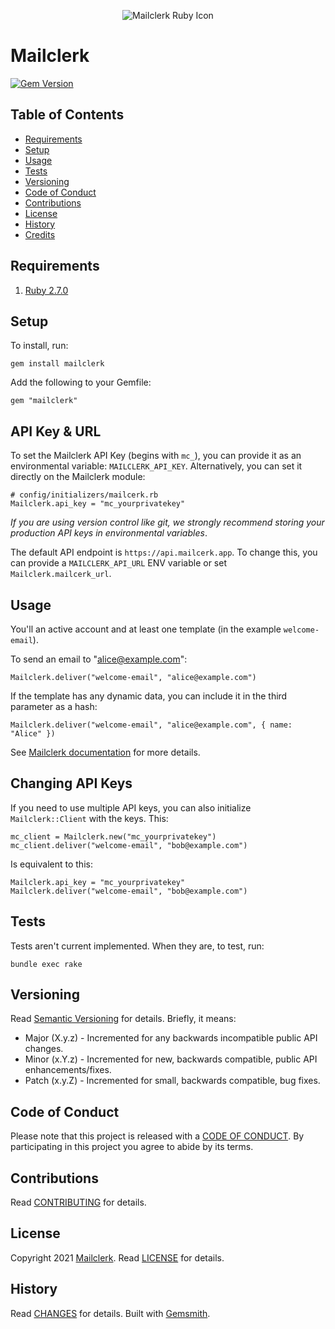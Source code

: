 <p align="center">
  <img src="Mailclerk-ruby.png" alt="Mailclerk Ruby Icon"/>
</p>

# Mailclerk

[![Gem Version](https://badge.fury.io/rb/Mailclerk-ruby.svg)](http://badge.fury.io/rb/Mailclerk-ruby)

<!-- Tocer[start]: Auto-generated, don't remove. -->

## Table of Contents

- [Requirements](#requirements)
- [Setup](#setup)
- [Usage](#usage)
- [Tests](#tests)
- [Versioning](#versioning)
- [Code of Conduct](#code-of-conduct)
- [Contributions](#contributions)
- [License](#license)
- [History](#history)
- [Credits](#credits)

<!-- Tocer[finish]: Auto-generated, don't remove. -->

## Requirements

1. [Ruby 2.7.0](https://www.ruby-lang.org)

## Setup

To install, run:

```
gem install mailclerk
```

Add the following to your Gemfile:
```
gem "mailclerk"
```

## API Key & URL

To set the Mailclerk API Key (begins with `mc_`), you can provide it as an
environmental variable: `MAILCLERK_API_KEY`. Alternatively, you can 
set it directly on the Mailclerk module:

```
# config/initializers/mailcerk.rb
Mailclerk.api_key = "mc_yourprivatekey"
```

_If you are using version control like git, we strongly recommend storing your
production API keys in environmental variables_.

The default API endpoint is `https://api.mailcerk.app`. To change this, you
can provide a `MAILCLERK_API_URL` ENV variable or set `Mailclerk.mailcerk_url`.

## Usage

You'll an active account and at least one template (in the example `welcome-email`).

To send an email to "alice@example.com":

```
Mailclerk.deliver("welcome-email", "alice@example.com")
```

If the template has any dynamic data, you can include it in the third parameter
as a hash:

```
Mailclerk.deliver("welcome-email", "alice@example.com", { name: "Alice" })
```

See [Mailclerk documentation](https://dashboard.mailclerk.app/docs) for more details.

## Changing API Keys

If you need to use multiple API keys, you can also initialize `Mailclerk::Client`
with the keys. This:
```
mc_client = Mailclerk.new("mc_yourprivatekey")
mc_client.deliver("welcome-email", "bob@example.com")
```

Is equivalent to this:
```
Mailclerk.api_key = "mc_yourprivatekey"
Mailclerk.deliver("welcome-email", "bob@example.com")
```

## Tests

Tests aren't current implemented. When they are, to test, run:
```
bundle exec rake
```

## Versioning

Read [Semantic Versioning](https://semver.org) for details. Briefly, it means:

- Major (X.y.z) - Incremented for any backwards incompatible public API changes.
- Minor (x.Y.z) - Incremented for new, backwards compatible, public API enhancements/fixes.
- Patch (x.y.Z) - Incremented for small, backwards compatible, bug fixes.

## Code of Conduct

Please note that this project is released with a [CODE OF CONDUCT](CODE_OF_CONDUCT.md). By
participating in this project you agree to abide by its terms.

## Contributions

Read [CONTRIBUTING](CONTRIBUTING.md) for details.

## License

Copyright 2021 [Mailclerk](https://mailclerk.app/).
Read [LICENSE](LICENSE.md) for details.

## History

Read [CHANGES](CHANGES.md) for details.
Built with [Gemsmith](https://github.com/bkuhlmann/gemsmith).